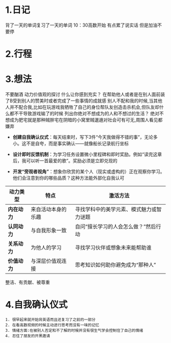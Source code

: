 # 1.日记
背了一天的单词复习了一天的单词
10：30高数开始  有点累了说实话
但是加油不要停
# 2.行程

# 3.想法
不要酗酒
动力价值观的探讨
什么让你感到充实？
在帮助他人或者是在别人面前装了B受到别人的赞美时或者完成了一些事情的成就感
别人不配和我的时候,当其他人并不配合我,比如在玩游戏我牺牲了自己的身位帮队友创造击杀机会,但队友却什么都不干导致游戏输了的时候
列出你绝对不想成为的人和不想过的生活？
绝对不想成为肥宅就是那种贼胖宅在阴暗的小窝里贼邋遢对社会可有可无,周围人看见都嫌弃





- **创建自我确认仪式**：每天结束时，写下3件“今天我做得不错的事”，无论多小。这不是自夸，而是事实确认——就像船长记录航行坐标
    
- **设计即时反馈机制**：为学习任务设置微小里程碑和即时奖励。例如“读完这章后，我可以听一首最爱的歌”。奖励必须是立即兑现的
    
- **开发“旁观者视角”**：想象你欣赏的某个人（现实或虚构的）正在观察你学习。他们会注意到你的哪些品质？这种方法能外部化自我认可




| **动力类型** | **特点**    | **激活方法**             |
| -------- | --------- | -------------------- |
| **内在动力** | 来自活动本身的乐趣 | 寻找学科中的美学元素、模式魅力或智力谜题 |
| **认同动力** | 与自我形象一致   | 自问“擅长学习的人会怎么做？”然后行动  |
| **关系动力** | 为他人的学习    | 寻找学习伙伴或想象未来能帮助谁      |
| **价值动力** | 与深层价值观连接  | 思考知识如何助你避免成为“那种人”    |
整洁、有贡献、被尊重
# 4.自我确认仪式
	1. 很早起来就开始背英语而且还复习了之前的一部分
	2. 在看高数视频的时候主动进行思考而没有一味的记忆
	3. 情绪方面:在被别人否定和不了解的时候并没有很生气学会控制住了自己的情绪
	4. 忍住了朋友的开黑邀请